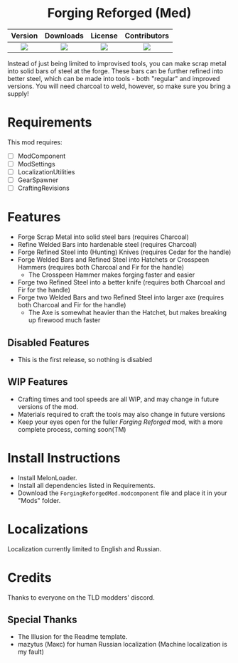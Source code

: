 <h1 style="text-align: center;"> Forging Reforged (Med) </h1> <!-- This should be the name of your mod -->

<!-- This section contains the current version, the current downloads and the current license. Go to https://shields.io in order to update these links -->
<!-- NOTES:
    Keep the new line between the div definitions otherwise this wont work
    ![] is all you need before the round brackets. The text in the round brackets wont be displayed. If you want to change the displayed text on the left side of the button use &label=DISPLAYEDTEXT. Note that you will need to use URL escape characters
    ?style=for-the-badge this is the style for the button. This particular style seems to be the best currently available as of 2024/09/23
    Dont use blank spaces when you dont need them. The headers should handle this
 -->
<div style="margin-left: auto;
            margin-right: auto;
            width: 100%">


| Version | Downloads | License | Contributors |
| :-----: | :-------: | :-----: | :-----------: |
| ![](https://img.shields.io/github/v/release/bwoodward735/ForgingReforgedMed?sort=semver&display_name=release&style=for-the-badge&link=https%3A%2F%2Fgithub.com%2Fbwoodward735%2ForgingReforgedMed%2Freleases%2Flatest) | ![](https://img.shields.io/github/downloads/bwoodward735/ForgingReforgedMed/total?style=for-the-badge) | ![](https://img.shields.io/github/license/bwoodward735/ForgingReforgedMed) | ![](https://img.shields.io/github/contributors/bwoodward735/ForgingReforgedMed?style=for-the-badge) |

</div>

Instead of just being limited to improvised tools, you can make scrap metal into solid bars of steel at the forge.  These bars can be further refined into better steel, which can be made into tools - both "regular" and improved versions.  You will need charcoal to weld, however, so make sure you bring a supply!
# Requirements
<!-- Yes, requirements before features.  -->
This mod requires:
- [ ] ModComponent
- [ ] ModSettings
- [ ] LocalizationUtilities
- [ ] GearSpawner
- [ ] CraftingRevisions
# Features
<!--
This should be a bullet point list of everything the mod does
-->
* Forge Scrap Metal into solid steel bars (requires Charcoal)
* Refine Welded Bars into hardenable steel (requires Charcoal)
* Forge Refined Steel into (Hunting) Knives (requires Cedar for the handle)
* Forge Welded Bars and Refined Steel into Hatchets or Crosspeen Hammers (requires both Charcoal and Fir for the handle)
  * The Crosspeen Hammer makes forging faster and easier
* Forge two Refined Steel into a better knife (requires both Charcoal and Fir for the handle)
* Forge two Welded Bars and two Refined Steel into larger axe (requires both Charcoal and Fir for the handle)
  * The Axe is somewhat heavier than the Hatchet, but makes breaking up firewood much faster
## Disabled Features
<!--
OPTIONAL
This should be a bullet point list of everything the mod used to do
-->
* This is the first release, so nothing is disabled
## WIP Features
<!--
OPTIONAL
This should be a bullet point list of everything that you currently plan on creating
-->
* Crafting times and tool speeds are all WIP, and may change in future versions of the mod.
* Materials required to craft the tools may also change in future versions
* Keep your eyes open for the fuller *_Forging Reforged_* mod, with a more complete process, coming soon(TM)
# Install Instructions
<!--
This should be a bullet point list of everything the user must do in order to use the mod, including installing ML
-->
* Install MelonLoader.
* Install all dependencies listed in Requirements.
* Download the `ForgingReforgedMed.modcomponent` file and place it in your "Mods" folder.
# Localizations
<!--
This section should contain instructions on how to contribuite to the project for localization purposes
-->
Localization currently limited to English and Russian.
# Credits
<!--
This should contain a list of everyone who has ever helped out with the mod, broken down into categories
-->
Thanks to everyone on the TLD modders' discord.
## Special Thanks
* The Illusion for the Readme template.
* mazytus (Макс) for human Russian localization  (Machine localization is my fault)
